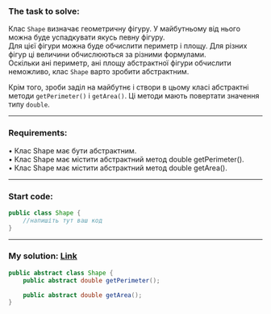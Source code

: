 ### **The task to solve:**  

Клас `Shape` визначає геометричну фігуру. У майбутньому від нього можна буде успадкувати якусь певну фігуру.  
Для цієї фігури можна буде обчислити периметр і площу. Для різних фігур ці величини обчислюються за різними формулами.  
Оскільки ані периметр, ані площу абстрактної фігури обчислити неможливо, клас `Shape` варто зробити абстрактним.

Крім того, зроби заділ на майбутнє і створи в цьому класі абстрактні методи `getPerimeter()` і `getArea()`. Ці методи мають повертати значення типу `double`.

---

### **Requirements:**  

• Клас Shape має бути абстрактним.  
• Клас Shape має містити абстрактний метод double getPerimeter().  
• Клас Shape має містити абстрактний метод double getArea().

---

### **Start code:**  

```java
public class Shape {
    //напишіть тут ваш код
}
```

---

### **My solution: [Link](./src/Shape.java)**  

```java
public abstract class Shape {
    public abstract double getPerimeter();

    public abstract double getArea();
}
```
